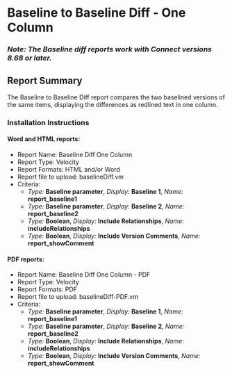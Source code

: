 # Baseline to Baseline Diff - One Column

### *Note: The Baseline diff reports work with Connect versions 8.68 or later.*

## Report Summary
The Baseline to Baseline Diff report compares the two baselined versions of the same items, displaying the differences as redlined text in one column.

### Installation Instructions

#### Word and HTML reports:
- Report Name: Baseline Diff One Column
- Report Type: Velocity
- Report Formats: HTML and/or Word
- Report file to upload: baselineDiff.vm
- Criteria:
  - *Type:* **Baseline parameter**, *Display:* **Baseline 1**, *Name:* **report_baseline1**
  - *Type:* **Baseline parameter**, *Display:* **Baseline 2**, *Name:* **report_baseline2**
  - *Type:* **Boolean**, *Display:* **Include Relationships**, *Name:* **includeRelationships**
  - *Type:* **Boolean**, *Display:* **Include Version Comments**, *Name:* **report_showComment**



#### PDF reports:
- Report Name: Baseline Diff One Column - PDF
- Report Type: Velocity
- Report Formats: PDF
- Report file to upload: baselineDiff-PDF.vm
- Criteria:
    - *Type:* **Baseline parameter**, *Display:* **Baseline 1**, *Name:* **report_baseline1**
    - *Type:* **Baseline parameter**, *Display:* **Baseline 2**, *Name:* **report_baseline2**
    - *Type:* **Boolean**, *Display:* **Include Relationships**, *Name:* **includeRelationships**
    - *Type:* **Boolean**, *Display:* **Include Version Comments**, *Name:* **report_showComment**
